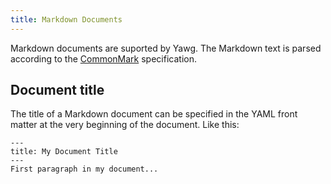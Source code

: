 ```yaml
---
title: Markdown Documents
---
```


Markdown documents are suported by Yawg. The Markdown text is parsed
according to the [CommonMark](http://commonmark.org/) specification.





## Document title

The title of a Markdown document can be specified in the YAML front
matter at the very beginning of the document. Like this:

```
---
title: My Document Title
---
First paragraph in my document...
```
